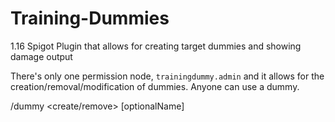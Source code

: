 # Training-Dummies
1.16 Spigot Plugin that allows for creating target dummies and showing damage output

There's only one permission node, `trainingdummy.admin` and it allows for the creation/removal/modification of dummies.
Anyone can use a dummy.

/dummy <create/remove> [optionalName]
